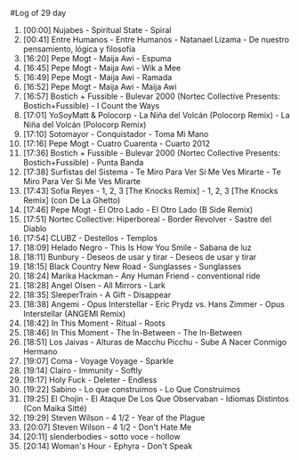 #Log of 29 day

1. [00:00] Nujabes - Spiritual State - Spiral
1. [00:41] Entre Humanos - Entre Humanos - Natanael Lizama - De nuestro pensamiento, lógica y filosofía
1. [16:20] Pepe Mogt - Maija Awi - Espuma
1. [16:45] Pepe Mogt - Maija Awi - Wik a Mee
1. [16:49] Pepe Mogt - Maija Awi - Ramada
1. [16:52] Pepe Mogt - Maija Awi - Maija Awi
1. [16:57] Bostich + Fussible - Bulevar 2000 (Nortec Collective Presents: Bostich+Fussible) - I Count the Ways
1. [17:01] YoSoyMatt & Polocorp - La Niña del Volcán (Polocorp Remix) - La Niña del Volcán (Polocorp Remix)
1. [17:10] Sotomayor - Conquistador - Toma Mi Mano
1. [17:16] Pepe Mogt - Cuatro Cuarenta - Cuarto 2012
1. [17:36] Bostich + Fussible - Bulevar 2000 (Nortec Collective Presents: Bostich+Fussible) - Punta Banda
1. [17:38] Surfistas del Sistema - Te Miro Para Ver Si Me Ves Mirarte - Te Miro Para Ver Si Me Ves Mirarte
1. [17:43] Sofia Reyes - 1, 2, 3 [The Knocks Remix] - 1, 2, 3 [The Knocks Remix] (con De La Ghetto)
1. [17:46] Pepe Mogt - El Otro Lado - El Otro Lado (B Side Remix)
1. [17:51] Nortec Collective: Hiperboreal - Border Revolver - Sastre del Diablo
1. [17:54] CLUBZ - Destellos - Templos
1. [18:09] Helado Negro - This Is How You Smile - Sabana de luz
1. [18:11] Bunbury - Deseos de usar y tirar - Deseos de usar y tirar
1. [18:15] Black Country New Road - Sunglasses - Sunglasses
1. [18:24] Marika Hackman - Any Human Friend - conventional ride
1. [18:28] Angel Olsen - All Mirrors - Lark
1. [18:35] SleeperTrain - A Gift - Disappear
1. [18:38] Angemi - Opus Interstellar - Eric Prydz vs. Hans Zimmer - Opus Interstellar (ANGEMI Remix)
1. [18:42] In This Moment - Ritual - Roots
1. [18:46] In This Moment - The In-Between - The In-Between
1. [18:51] Los Jaivas - Alturas de Macchu Picchu - Sube A Nacer Conmigo Hermano
1. [19:07] Coma - Voyage Voyage - Sparkle
1. [19:14] Clairo - Immunity - Softly
1. [19:17] Holy Fuck - Deleter - Endless
1. [19:22] Sabino - Lo que construimos - Lo Que Construimos
1. [19:25] El Chojin - El Ataque De Los Que Observaban - Idiomas Distintos (Con Maika Sitté)
1. [19:29] Steven Wilson - 4 1/2 - Year of the Plague
1. [20:07] Steven Wilson - 4 1/2 - Don't Hate Me
1. [20:11] slenderbodies - sotto voce - hollow
1. [20:14] Woman's Hour - Ephyra - Don't Speak
